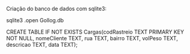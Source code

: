 Criação do banco de dados com sqlite3:

sqlite3
.open Gollog.db

CREATE TABLE IF NOT EXISTS Cargas(codRastreio TEXT PRIMARY KEY NOT NULL, nomeCliente TEXT, rua TEXT, bairro TEXT, volPeso TEXT, descricao TEXT, data TEXT);
